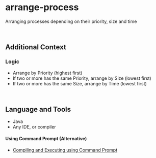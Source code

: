 # arrange-process

Arranging processes depending on their priority, size and time

<br>

## Additional Context

### Logic

- Arrange by Priority (highest first)
- If two or more has the same Priority, arrange by Size (lowest first)
- If two or more has the same Size, arrange by Time (lowest first)

<br>

## Language and Tools

- Java
- Any IDE, or compiler

#### Using Command Prompt (Alternative)

- <a href="https://github.com/rynrsts/arrange-process/blob/main/command-prompt.md">Compiling and Executing using Command Prompt</a>
